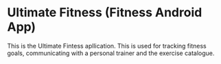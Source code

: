 # Ultimate Fitness (Fitness Android App)

This is the Ultimate Fintess apllication. This is used for tracking fitness goals, communicating with a personal trainer and the exercise catalogue.

